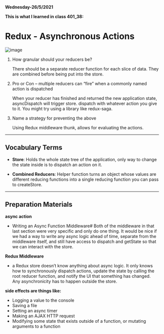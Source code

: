 **Wednesday-26/5/2021**

**This is what I learned in class 401_38:**

# Redux - Asynchronous Actions

![image](https://miro.medium.com/max/459/1*hWM98Iy_Hv5MCErFwXUWCQ.png)


1. How granular should your reducers be?

    There should be a separate reducer function for each slice of data. They are combined before being put into the store.



2. Pro or Con – multiple reducers can “fire” when a commonly named action is dispatched

    When your reducer has finished and returned the new application state, asyncDispatch will trigger store. dispatch with whatever action you give to it. You might try using a library like redux-saga.

3. Name a strategy for preventing the above

    Using Redux middleware thunk, allows for evaluating the actions.



------------------------------------------------

## Vocabulary Terms

- **Store**: Holds the whole state tree of the application, only way to change the state inside is to dispatch an action on it.


- **Combined Reducers**: Helper function turns an object whose values are different reducing functions into a single reducing function you can pass to createStore.

-----------------------------------------------

## Preparation Materials

**async action**

- Writing an Async Function Middleware# Both of the middleware in that last section were very specific and only do one thing. It would be nice if we had a way to write any async logic ahead of time, separate from the middleware itself, and still have access to dispatch and getState so that we can interact with the store.

**Redux Middleware**

- a Redux store doesn’t know anything about async logic. It only knows how to synchronously dispatch actions, update the state by calling the root reducer function, and notify the UI that something has changed. Any asynchronicity has to happen outside the store.

**side effects are things like:**

- Logging a value to the console
- Saving a file
- Setting an async timer
- Making an AJAX HTTP request
- Modifying some state that exists outside of a function, or mutating arguments to a function
